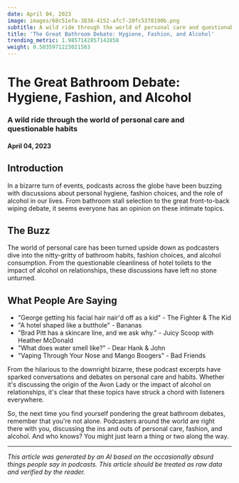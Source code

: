 ```yaml
---
date: April 04, 2023
image: images/68c51efa-3838-4152-afc7-20fc5378190b.png
subtitle: A wild ride through the world of personal care and questionable habits
title: 'The Great Bathroom Debate: Hygiene, Fashion, and Alcohol'
trending_metric: 1.9857142857142858
weight: 0.5035971223021583
---
```

# The Great Bathroom Debate: Hygiene, Fashion, and Alcohol
### A wild ride through the world of personal care and questionable habits
#### April 04, 2023

## Introduction
In a bizarre turn of events, podcasts across the globe have been buzzing with discussions about personal hygiene, fashion choices, and the role of alcohol in our lives. From bathroom stall selection to the great front-to-back wiping debate, it seems everyone has an opinion on these intimate topics.

## The Buzz
The world of personal care has been turned upside down as podcasters dive into the nitty-gritty of bathroom habits, fashion choices, and alcohol consumption. From the questionable cleanliness of hotel toilets to the impact of alcohol on relationships, these discussions have left no stone unturned.

## What People Are Saying
- "George getting his facial hair nair'd off as a kid" - The Fighter & The Kid
- "A hotel shaped like a butthole" - Bananas
- "Brad Pitt has a skincare line, and we ask why." - Juicy Scoop with Heather McDonald
- "What does water smell like?" - Dear Hank & John
- "Vaping Through Your Nose and Mango Boogers" - Bad Friends

From the hilarious to the downright bizarre, these podcast excerpts have sparked conversations and debates on personal care and habits. Whether it's discussing the origin of the Avon Lady or the impact of alcohol on relationships, it's clear that these topics have struck a chord with listeners everywhere.

So, the next time you find yourself pondering the great bathroom debates, remember that you're not alone. Podcasters around the world are right there with you, discussing the ins and outs of personal care, fashion, and alcohol. And who knows? You might just learn a thing or two along the way.

 --- 

*This article was generated by an AI based on the occasionally absurd things people say in podcasts. This article should be treated as raw data and verified by the reader.*